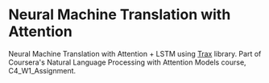 # Neural Machine Translation with Attention
Neural Machine Translation with Attention + LSTM using [Trax](https://github.com/google/trax) library. Part of Coursera's Natural Language Processing with Attention Models course, C4_W1_Assignment.

